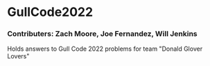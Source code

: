 # GullCode2022
### Contributers: Zach Moore, Joe Fernandez, Will Jenkins
Holds answers to Gull Code 2022 problems for team "Donald Glover Lovers"
